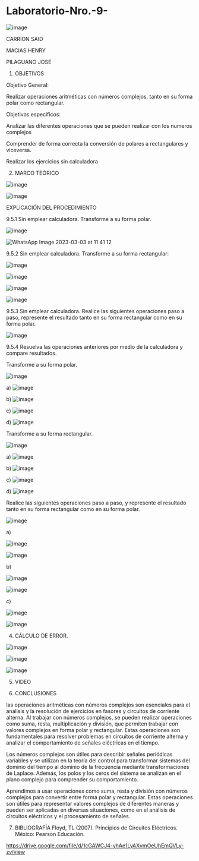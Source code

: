 # Laboratorio-Nro.-9-

![image](https://user-images.githubusercontent.com/116677175/222770047-021129de-07e2-4f32-be49-74dca716c012.png)

CARRION SAID

MACIAS HENRY

PILAGUANO JOSE

1. OBJETIVOS 

Objetivo General: 

Realizar operaciones aritméticas con números complejos, tanto en su forma polar como rectangular.

Objetivos especificos: 

Analizar las diferentes operaciones que se pueden realizar con los numeros complejos

Comprender de forma correcta la conversión de polares a rectangulares y viceversa.

Realizar los ejercicios sin calculadora

2. MARCO TEÓRICO

![image](https://user-images.githubusercontent.com/116677175/222779536-70d88871-c6f0-4075-893d-c4e5802b59ce.png)

![image](https://user-images.githubusercontent.com/116677175/222779582-255aa111-45eb-4900-8d6b-11129b7466ef.png)

EXPLICACIÓN DEL PROCEDIMIENTO

9.5.1 Sin emplear calculadora. Transforme a su forma polar.

![image](https://user-images.githubusercontent.com/116677175/222781281-84da299b-e6f6-4e40-b1bd-cd3f03cafe5a.png)

![WhatsApp Image 2023-03-03 at 11 41 12](https://user-images.githubusercontent.com/116677175/222777253-19136f78-4645-48ae-84ad-b9c78f236ed3.jpeg)

9.5.2 Sin emplear calculadora. Transforme a su forma rectangular:

![image](https://user-images.githubusercontent.com/116677175/222781358-e4dd04d1-06c1-4e42-b502-b703ab92148a.png)

![image](https://user-images.githubusercontent.com/116677175/222785234-99a2d065-9f57-434c-aa00-4a846792bd69.png)

![image](https://user-images.githubusercontent.com/116677175/222785264-984a2c80-b4cd-4e4a-97bf-a16200a931f7.png)

![image](https://user-images.githubusercontent.com/116677175/222785321-067288f3-1747-492b-a4cc-9eea9086e3d6.png)

9.5.3 Sin emplear calculadora. Realice las siguientes operaciones paso a paso, represente el resultado tanto en su forma rectangular como en su forma polar.

![image](https://user-images.githubusercontent.com/116677175/222781463-0bc54e07-5e34-468f-8e1f-a179739540c9.png)

9.5.4 Resuelva las operaciones anteriores por medio de la calculadora y compare
resultados.

Transforme a su forma polar.

![image](https://user-images.githubusercontent.com/116677175/222778608-37509d6d-2e49-40ef-bc09-8e25097a503b.png)

a) ![image](https://user-images.githubusercontent.com/116677175/222778667-fb7facab-a167-4a1f-a013-008c34b207e1.png)

b) ![image](https://user-images.githubusercontent.com/116677175/222778751-25a127fe-9801-4101-91f3-b6c22e77b7d2.png)

c) ![image](https://user-images.githubusercontent.com/116677175/222778846-7ea28d1e-3e56-4f3c-b5f7-36b3ae434467.png)

d) ![image](https://user-images.githubusercontent.com/116677175/222778944-2f88fea7-3edf-434c-8d60-091ea4b345b6.png)

Transforme a su forma rectangular.

![image](https://user-images.githubusercontent.com/116677175/222779091-b3c204c2-147b-4f14-a9cb-ae79f8908d95.png)

a) ![image](https://user-images.githubusercontent.com/116677175/222779168-3765d055-c1d7-403a-bc93-4cd32981515b.png)

b) ![image](https://user-images.githubusercontent.com/116677175/222779220-46e75b7d-41ce-4994-bfed-f8fea5e6d110.png)

c) ![image](https://user-images.githubusercontent.com/116677175/222779288-89054256-04a6-4249-8f2e-78a1d079d1b7.png)

d) ![image](https://user-images.githubusercontent.com/116677175/222779335-76694e65-c7c4-4e13-bc27-7829f81fe89a.png)

Realice las siguientes operaciones paso a paso, y represente el resultado tanto en su forma rectangular como en su forma polar.

![image](https://user-images.githubusercontent.com/116677175/222779426-fd6e9be3-63bb-49f0-9b78-9259727f75fa.png)

a) 

![image](https://user-images.githubusercontent.com/116677175/222779642-45919fe7-ca81-4df5-93ac-6af569181e31.png)

![image](https://user-images.githubusercontent.com/116677175/222779712-61feeeed-bf20-4770-a2c7-4ee50fe5be53.png)

b) 

![image](https://user-images.githubusercontent.com/116677175/222779765-3d3021c4-d2b8-4905-91b1-43542bfb26bd.png)

![image](https://user-images.githubusercontent.com/116677175/222779817-b7ae7629-2bf7-474b-9586-0a0b0bc6c055.png)

c) 

![image](https://user-images.githubusercontent.com/116677175/222779888-241d0771-bf12-4c9b-bd0e-ecc3b2f83b07.png)

![image](https://user-images.githubusercontent.com/116677175/222779937-d4811ff9-0e9f-4d82-a119-c885bd9af195.png)

4. CÁLCULO DE ERROR.

![image](https://user-images.githubusercontent.com/116677175/222780038-6487191e-7821-42f6-8aa2-1b973f5509c9.png)

![image](https://user-images.githubusercontent.com/116677175/222780121-83ae796d-fa8a-4313-8c9e-415faf9c4c84.png)

![image](https://user-images.githubusercontent.com/116677175/222780190-f3f945b6-4ce6-434e-8bc6-c0f9a5c4c5a3.png)

5. VIDEO

6. CONCLUSIONES

las operaciones aritméticas con números complejos son esenciales para el análisis y la resolución de ejercicios en fasores y circuitos de corriente alterna. Al trabajar con números complejos, se pueden realizar operaciones como suma, resta, multiplicación y división, que permiten trabajar con valores complejos en forma polar y rectangular. Estas operaciones son fundamentales para resolver problemas en circuitos de corriente alterna y analizar el comportamiento de señales eléctricas en el tiempo.

Los números complejos son útiles para describir señales periódicas variables y se utilizan en la teoría del control para transformar sistemas del dominio del tiempo al dominio de la frecuencia mediante transformaciones de Laplace. Además, los polos y los ceros del sistema se analizan en el plano complejo para comprender su comportamiento.

Aprendimos a usar operaciones como suma, resta y división con números complejos para convertir entre forma polar y rectangular. Estas operaciones son útiles para representar valores complejos de diferentes maneras y pueden ser aplicadas en diversas situaciones, como en el análisis de circuitos eléctricos y el procesamiento de señales..

7. BIBLIOGRAFÍA
Floyd, TL (2007). Principios de Circuitos Eléctricos. México: Pearson Educación. 

https://drive.google.com/file/d/1cGAWCJ4-yhAe1LyAXvmOeUhEmQVLy-zv/view
